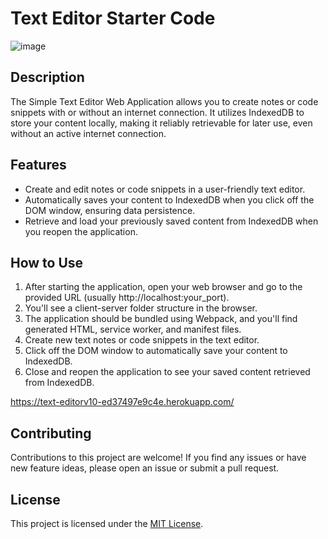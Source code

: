 # Text Editor Starter Code

![image](https://github.com/josecortorreal/text-editor/assets/121327572/0bc7d936-b7dd-4257-89d1-724b796adba4)



## Description
The Simple Text Editor Web Application allows you to create notes or code snippets with or without an internet connection. It utilizes IndexedDB to store your content locally, making it reliably retrievable for later use, even without an active internet connection.

## Features
- Create and edit notes or code snippets in a user-friendly text editor.
- Automatically saves your content to IndexedDB when you click off the DOM window, ensuring data persistence.
- Retrieve and load your previously saved content from IndexedDB when you reopen the application.


## How to Use
1. After starting the application, open your web browser and go to the provided URL (usually http://localhost:your_port).
2. You'll see a client-server folder structure in the browser.
3. The application should be bundled using Webpack, and you'll find generated HTML, service worker, and manifest files.
4. Create new text notes or code snippets in the text editor.
5. Click off the DOM window to automatically save your content to IndexedDB.
6. Close and reopen the application to see your saved content retrieved from IndexedDB.

https://text-editorv10-ed37497e9c4e.herokuapp.com/




## Contributing
Contributions to this project are welcome! If you find any issues or have new feature ideas, please open an issue or submit a pull request.

## License
This project is licensed under the [MIT License](LICENSE).


